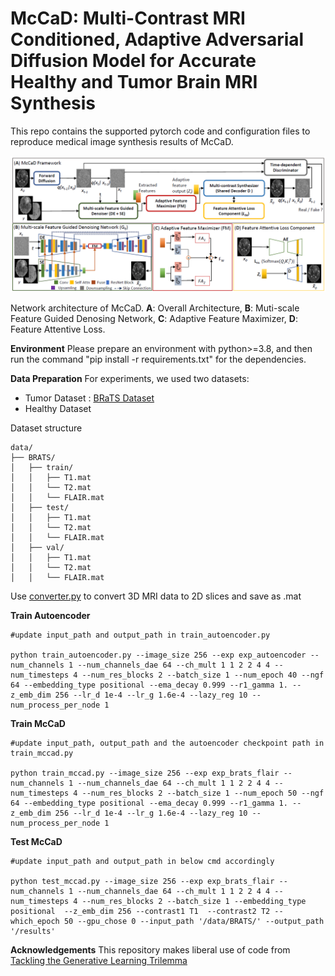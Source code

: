 # McCaD: Multi-Contrast MRI Conditioned, Adaptive Adversarial Diffusion Model for Accurate Healthy and Tumor Brain MRI Synthesis
This  repo contains the supported pytorch code and configuration files to reproduce medical image synthesis results of McCaD.

![alt text](img/McCaD_architecture.png)

Network architecture of McCaD. **A**: Overall Architecture, **B**: Muti-scale Feature Guided Denosing Network, **C**: Adaptive Feature Maximizer, **D**: Feature Attentive Loss.

**Environment**
Please prepare an environment with python>=3.8, and then run the command "pip install -r requirements.txt" for the dependencies.

**Data Preparation**
For experiments, we used two datasets:
  * Tumor Dataset : [BRaTS Dataset](http://braintumorsegmentation.org/)
  * Healthy Dataset
    
Dataset structure
```
data/
├── BRATS/
│   ├── train/
│   │   ├── T1.mat
│   │   └── T2.mat
│   │   └── FLAIR.mat
│   ├── test/
│   │   ├── T1.mat
│   │   └── T2.mat
│   │   └── FLAIR.mat
│   ├── val/
│   │   ├── T1.mat
│   │   └── T2.mat
│   │   └── FLAIR.mat

```

Use [converter.py](converter.py) to convert 3D MRI data to 2D slices and save as .mat

**Train Autoencoder**
```
#update input_path and output_path in train_autoencoder.py

python train_autoencoder.py --image_size 256 --exp exp_autoencoder --num_channels 1 --num_channels_dae 64 --ch_mult 1 1 2 2 4 4 --num_timesteps 4 --num_res_blocks 2 --batch_size 1 --num_epoch 40 --ngf 64 --embedding_type positional --ema_decay 0.999 --r1_gamma 1. --z_emb_dim 256 --lr_d 1e-4 --lr_g 1.6e-4 --lazy_reg 10 --num_process_per_node 1 
```

**Train McCaD**
```
#update input_path, output_path and the autoencoder checkpoint path in train_mccad.py

python train_mccad.py --image_size 256 --exp exp_brats_flair --num_channels 1 --num_channels_dae 64 --ch_mult 1 1 2 2 4 4 --num_timesteps 4 --num_res_blocks 2 --batch_size 1 --num_epoch 50 --ngf 64 --embedding_type positional --ema_decay 0.999 --r1_gamma 1. --z_emb_dim 256 --lr_d 1e-4 --lr_g 1.6e-4 --lazy_reg 10 --num_process_per_node 1
```

**Test McCaD**
```
#update input_path and output_path in below cmd accordingly

python test_mccad.py --image_size 256 --exp exp_brats_flair --num_channels 1 --num_channels_dae 64 --ch_mult 1 1 2 2 4 4 --num_timesteps 4 --num_res_blocks 2 --batch_size 1 --embedding_type positional  --z_emb_dim 256 --contrast1 T1  --contrast2 T2 --which_epoch 50 --gpu_chose 0 --input_path '/data/BRATS/' --output_path '/results'
```

**Acknowledgements**
This repository makes liberal use of code from [Tackling the Generative Learning Trilemma](https://github.com/NVlabs/denoising-diffusion-gan)


